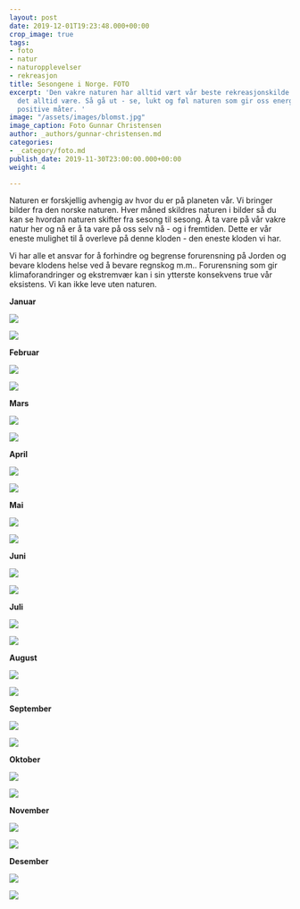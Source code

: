 ```yaml
---
layout: post
date: 2019-12-01T19:23:48.000+00:00
crop_image: true
tags:
- foto
- natur
- naturopplevelser
- rekreasjon
title: Sesongene i Norge. FOTO
excerpt: 'Den vakre naturen har alltid vært vår beste rekreasjonskilde og slik vil
  det alltid være. Så gå ut - se, lukt og føl naturen som gir oss energi på alle tenkelige
  positive måter. '
image: "/assets/images/blomst.jpg"
image_caption: Foto Gunnar Christensen
author: _authors/gunnar-christensen.md
categories:
- _category/foto.md
publish_date: 2019-11-30T23:00:00.000+00:00
weight: 4

---
```

Naturen er forskjellig avhengig av hvor du er på planeten vår. Vi bringer bilder fra den norske naturen. Hver måned skildres naturen i bilder så du kan se hvordan naturen skifter fra sesong til sesong. Å ta vare på vår vakre natur her og nå er å ta vare på oss selv nå - og i fremtiden. Dette er vår eneste mulighet til å overleve på denne kloden - den eneste kloden vi har.

Vi har alle et ansvar for å forhindre og begrense forurensning på Jorden og bevare klodens helse ved å bevare regnskog m.m.. Forurensning som gir klimaforandringer og ekstremvær kan i sin ytterste konsekvens true vår eksistens. Vi kan ikke leve uten naturen.

**Januar**

![](/assets/images/nov.15.JPG)

![](/assets/images/jan.2.jpg)

**Februar**

![](/assets/images/feb.5.jpg)

![](/assets/images/feb.4.jpg)

**Mars**

![](/assets/images/mars.12.jpg)

![](/assets/images/IMG_ma.8.jpg)

**April**

![](/assets/images/songebekken.jpg)

![](/assets/images/april.04.jpg)

**Mai**

![](/assets/images/may4.jpg)

![](/assets/images/may6.jpg)

**Juni**

![](/assets/images/jun.02.jpg)

![](/assets/images/tjerngc.jpg)

**Juli**

![](/assets/images/b08.2.jpg)

![](/assets/images/juli.03.JPG)

**August**

![](/assets/images/fo.la.gc.jpg)

![](/assets/images/aug91.jpg)

**September**

![](/assets/images/larvik.jpg)

![](/assets/images/bar.jpg)

**Oktober**

![](/assets/images/okt6.jpg)

![](/assets/images/oct091.jpg)

**November**

![](/assets/images/now.5.jpg)

![](/assets/images/nov.18.JPG)

**Desember**

![](/assets/images/des.9.JPG)

![](/assets/images/des.1.JPG)